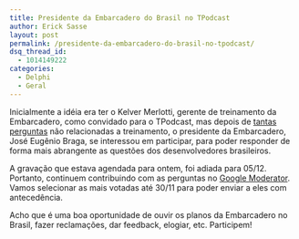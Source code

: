 ```yaml
---
title: Presidente da Embarcadero do Brasil no TPodcast
author: Erick Sasse
layout: post
permalink: /presidente-da-embarcadero-do-brasil-no-tpodcast/
dsq_thread_id:
  - 1014149222
categories:
  - Delphi
  - Geral
---
```

Inicialmente a idéia era ter o Kelver Merlotti, gerente de treinamento da Embarcadero, como convidado para o TPodcast, mas depois de <a href="http://goo.gl/mod/KnsK" target="_blank">tantas perguntas</a> não relacionadas a treinamento, o presidente da Embarcadero, José Eugênio Braga, se interessou em participar, para poder responder de forma mais abrangente as questões dos desenvolvedores brasileiros.

A gravação que estava agendada para ontem, foi adiada para 05/12. Portanto, continuem contribuindo com as perguntas no <a href="http://goo.gl/mod/KnsK" target="_blank">Google Moderator</a>. Vamos selecionar as mais votadas até 30/11 para poder enviar a eles com antecedência.

Acho que é uma boa oportunidade de ouvir os planos da Embarcadero no Brasil, fazer reclamações, dar feedback, elogiar, etc. Participem!